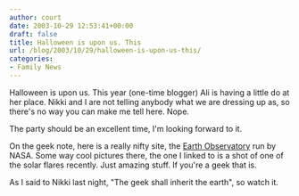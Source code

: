 ```yaml
---
author: court
date: 2003-10-29 12:53:41+00:00
draft: false
title: Halloween is upon us. This
url: /blog/2003/10/29/halloween-is-upon-us-this/
categories:
- Family News
---
```


Halloween is upon us.  This year (one-time blogger) Ali is having a little do at her place.  Nikki and I are not telling anybody what we are dressing up as, so there's no way you can make me tell here.  Nope.

The party should be an excellent time, I'm looking forward to it.

On the geek note, here is a really nifty site, the [Earth Observatory](http://earthobservatory.nasa.gov/Newsroom/NewImages/images.php3?img_id=16345) run by NASA.  Some way cool pictures there, the one I linked to is a shot of one of the solar flares recently.  Just amazing stuff.  If you're a geek that is.

As I said to Nikki last night, "The geek shall inherit the earth", so watch it.
